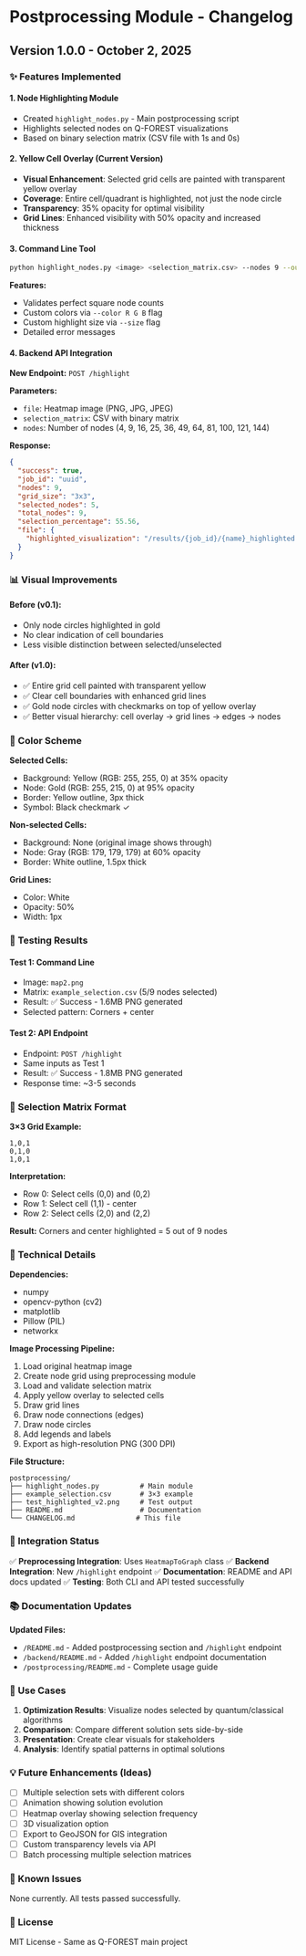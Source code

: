 # Postprocessing Module - Changelog

## Version 1.0.0 - October 2, 2025

### ✨ Features Implemented

#### 1. Node Highlighting Module
- Created `highlight_nodes.py` - Main postprocessing script
- Highlights selected nodes on Q-FOREST visualizations
- Based on binary selection matrix (CSV file with 1s and 0s)

#### 2. Yellow Cell Overlay (Current Version)
- **Visual Enhancement**: Selected grid cells are painted with transparent yellow overlay
- **Coverage**: Entire cell/quadrant is highlighted, not just the node circle
- **Transparency**: 35% opacity for optimal visibility
- **Grid Lines**: Enhanced visibility with 50% opacity and increased thickness

#### 3. Command Line Tool
```bash
python highlight_nodes.py <image> <selection_matrix.csv> --nodes 9 --output result.png
```

**Features:**
- Validates perfect square node counts
- Custom colors via `--color R G B` flag
- Custom highlight size via `--size` flag
- Detailed error messages

#### 4. Backend API Integration
**New Endpoint:** `POST /highlight`

**Parameters:**
- `file`: Heatmap image (PNG, JPG, JPEG)
- `selection_matrix`: CSV with binary matrix
- `nodes`: Number of nodes (4, 9, 16, 25, 36, 49, 64, 81, 100, 121, 144)

**Response:**
```json
{
  "success": true,
  "job_id": "uuid",
  "nodes": 9,
  "grid_size": "3x3",
  "selected_nodes": 5,
  "total_nodes": 9,
  "selection_percentage": 55.56,
  "file": {
    "highlighted_visualization": "/results/{job_id}/{name}_highlighted.png"
  }
}
```

### 📊 Visual Improvements

#### Before (v0.1):
- Only node circles highlighted in gold
- No clear indication of cell boundaries
- Less visible distinction between selected/unselected

#### After (v1.0):
- ✅ Entire grid cell painted with transparent yellow
- ✅ Clear cell boundaries with enhanced grid lines
- ✅ Gold node circles with checkmarks on top of yellow overlay
- ✅ Better visual hierarchy: cell overlay → grid lines → edges → nodes

### 🎨 Color Scheme

**Selected Cells:**
- Background: Yellow (RGB: 255, 255, 0) at 35% opacity
- Node: Gold (RGB: 255, 215, 0) at 95% opacity
- Border: Yellow outline, 3px thick
- Symbol: Black checkmark ✓

**Non-selected Cells:**
- Background: None (original image shows through)
- Node: Gray (RGB: 179, 179, 179) at 60% opacity
- Border: White outline, 1.5px thick

**Grid Lines:**
- Color: White
- Opacity: 50%
- Width: 1px

### 🧪 Testing Results

#### Test 1: Command Line
- Image: `map2.png`
- Matrix: `example_selection.csv` (5/9 nodes selected)
- Result: ✅ Success - 1.6MB PNG generated
- Selected pattern: Corners + center

#### Test 2: API Endpoint
- Endpoint: `POST /highlight`
- Same inputs as Test 1
- Result: ✅ Success - 1.8MB PNG generated
- Response time: ~3-5 seconds

### 📝 Selection Matrix Format

**3×3 Grid Example:**
```csv
1,0,1
0,1,0
1,0,1
```

**Interpretation:**
- Row 0: Select cells (0,0) and (0,2)
- Row 1: Select cell (1,1) - center
- Row 2: Select cells (2,0) and (2,2)

**Result:** Corners and center highlighted = 5 out of 9 nodes

### 🔧 Technical Details

**Dependencies:**
- numpy
- opencv-python (cv2)
- matplotlib
- Pillow (PIL)
- networkx

**Image Processing Pipeline:**
1. Load original heatmap image
2. Create node grid using preprocessing module
3. Load and validate selection matrix
4. Apply yellow overlay to selected cells
5. Draw grid lines
6. Draw node connections (edges)
7. Draw node circles
8. Add legends and labels
9. Export as high-resolution PNG (300 DPI)

**File Structure:**
```
postprocessing/
├── highlight_nodes.py          # Main module
├── example_selection.csv       # 3×3 example
├── test_highlighted_v2.png     # Test output
├── README.md                   # Documentation
└── CHANGELOG.md               # This file
```

### 🚀 Integration Status

✅ **Preprocessing Integration**: Uses `HeatmapToGraph` class
✅ **Backend Integration**: New `/highlight` endpoint
✅ **Documentation**: README and API docs updated
✅ **Testing**: Both CLI and API tested successfully

### 📚 Documentation Updates

**Updated Files:**
- `/README.md` - Added postprocessing section and `/highlight` endpoint
- `/backend/README.md` - Added `/highlight` endpoint documentation
- `/postprocessing/README.md` - Complete usage guide

### 🎯 Use Cases

1. **Optimization Results**: Visualize nodes selected by quantum/classical algorithms
2. **Comparison**: Compare different solution sets side-by-side
3. **Presentation**: Create clear visuals for stakeholders
4. **Analysis**: Identify spatial patterns in optimal solutions

### 💡 Future Enhancements (Ideas)

- [ ] Multiple selection sets with different colors
- [ ] Animation showing solution evolution
- [ ] Heatmap overlay showing selection frequency
- [ ] 3D visualization option
- [ ] Export to GeoJSON for GIS integration
- [ ] Custom transparency levels via API
- [ ] Batch processing multiple selection matrices

### 🐛 Known Issues

None currently. All tests passed successfully.

### 📄 License

MIT License - Same as Q-FOREST main project

